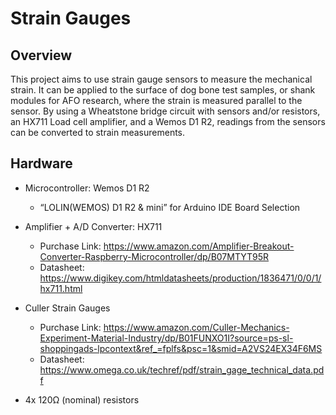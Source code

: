 # Strain Gauges

## Overview
This project aims to use strain gauge sensors to measure the mechanical strain. It can be applied to the surface of dog bone test samples, or shank modules for AFO research, where the strain is measured parallel to the sensor. By using a Wheatstone bridge circuit with sensors and/or resistors, an HX711 Load cell amplifier, and a Wemos D1 R2, readings from the sensors can be converted to strain measurements. 

## Hardware
- Microcontroller: Wemos D1 R2
  - “LOLIN(WEMOS) D1 R2 & mini” for Arduino IDE Board Selection

- Amplifier + A/D Converter: HX711
  - Purchase Link: https://www.amazon.com/Amplifier-Breakout-Converter-Raspberry-Microcontroller/dp/B07MTYT95R 
  - Datasheet: https://www.digikey.com/htmldatasheets/production/1836471/0/0/1/hx711.html

- Culler Strain Gauges
  - Purchase Link: https://www.amazon.com/Culler-Mechanics-Experiment-Material-Industry/dp/B01FUNXO1I?source=ps-sl-shoppingads-lpcontext&ref_=fplfs&psc=1&smid=A2VS24EX34F6MS
  - Datasheet: https://www.omega.co.uk/techref/pdf/strain_gage_technical_data.pdf

- 4x 120Ω (nominal) resistors





